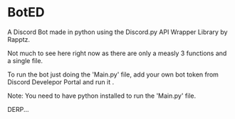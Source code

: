 # BotED
A Discord Bot made in python using the Discord.py API Wrapper Library by Rapptz.

Not much to see here right now as there are only a measly 3 functions and a single file.

To run the bot just doing the 'Main.py' file, add your own bot token from Discord Develepor Portal and run it .

Note: You need to have python installed to run the 'Main.py' file.

DERP...
